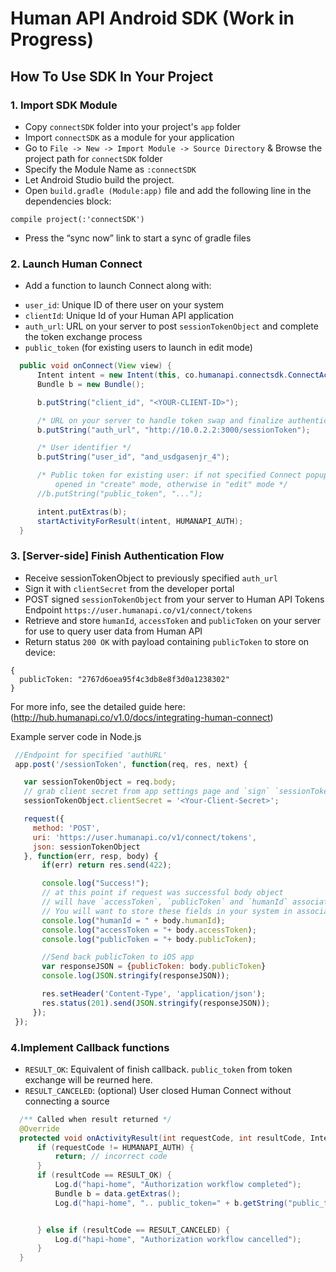 # Human API Android SDK (Work in Progress)

## How To Use SDK In Your Project

### 1. Import SDK Module
* Copy `connectSDK` folder into your project's `app` folder
* Import `connectSDK` as a module for your application
 * Go to `File -> New -> Import Module -> Source Directory` & Browse the project path for `connectSDK` folder
 * Specify the Module Name as `:connectSDK`
* Let Android Studio build the project.
* Open `build.gradle (Module:app)` file and add the following line in the dependencies block:
```
compile project(:'connectSDK')
```
*  Press the “sync now” link to start a sync of gradle files

### 2. Launch Human Connect
* Add a function to launch Connect along with:
 - `user_id`: Unique ID of there user on your system
 - `clientId`: Unique Id of your Human API application
 - `auth_url`: URL on your server to post `sessionTokenObject` and complete the token exchange process
 - `public_token` (for existing users to launch in edit mode)

```java
  public void onConnect(View view) {
      Intent intent = new Intent(this, co.humanapi.connectsdk.ConnectActivity.class);
      Bundle b = new Bundle();

      b.putString("client_id", "<YOUR-CLIENT-ID>");

      /* URL on your server to handle token swap and finalize authentication: http://hub.humanapi.co/docs/integrating-human-connect#finalize-the-user-authentication */
      b.putString("auth_url", "http://10.0.2.2:3000/sessionToken");

      /* User identifier */
      b.putString("user_id", "and_usdgasenjr_4");

      /* Public token for existing user: if not specified Connect popup
          opened in "create" mode, otherwise in "edit" mode */
      //b.putString("public_token", "...");

      intent.putExtras(b);
      startActivityForResult(intent, HUMANAPI_AUTH);
  }
```
### 3. [Server-side] Finish Authentication Flow
   * Receive sessionTokenObject to previously specified `auth_url`
   * Sign it with `clientSecret` from the developer portal
   * POST signed `sessionTokenObject` from your server to Human API Tokens Endpoint
   `https://user.humanapi.co/v1/connect/tokens`
   * Retrieve and store `humanId`, `accessToken` and `publicToken` on your server for use to query user data from Human API
   * Return status `200 OK` with payload containing `publicToken` to store on device:
   ```
   {
     publicToken: "2767d6oea95f4c3db8e8f3d0a1238302"
   }
   ```

   For more info, see the detailed guide here: (http://hub.humanapi.co/v1.0/docs/integrating-human-connect)

   Example server code in Node.js
   ```javascript
    //Endpoint for specified 'authURL'
    app.post('/sessionToken', function(req, res, next) {

      var sessionTokenObject = req.body;
      // grab client secret from app settings page and `sign` `sessionTokenObject` with it.
      sessionTokenObject.clientSecret = '<Your-Client-Secret>';

      request({
        method: 'POST',
        uri: 'https://user.humanapi.co/v1/connect/tokens',
        json: sessionTokenObject
      }, function(err, resp, body) {
          if(err) return res.send(422);

          console.log("Success!");
          // at this point if request was successful body object
          // will have `accessToken`, `publicToken` and `humanId` associated in it.
          // You will want to store these fields in your system in association to the user's data.
          console.log("humanId = " + body.humanId);
          console.log("accessToken = "+ body.accessToken);
          console.log("publicToken = "+ body.publicToken);

          //Send back publicToken to iOS app
          var responseJSON = {publicToken: body.publicToken}
          console.log(JSON.stringify(responseJSON));

          res.setHeader('Content-Type', 'application/json');
          res.status(201).send(JSON.stringify(responseJSON));
        });
    });
   ```

### 4.Implement Callback functions
 - `RESULT_OK`: Equivalent of finish callback. `public_token` from token exchange will be reurned here.
 - `RESULT_CANCELED`: (optional) User closed Human Connect without connecting a source

```java
  /** Called when result returned */
  @Override
  protected void onActivityResult(int requestCode, int resultCode, Intent data) {
      if (requestCode != HUMANAPI_AUTH) {
          return; // incorrect code
      }
      if (resultCode == RESULT_OK) {
          Log.d("hapi-home", "Authorization workflow completed");
          Bundle b = data.getExtras();
          Log.d("hapi-home", ".. public_token=" + b.getString("public_token"));


      } else if (resultCode == RESULT_CANCELED) {
          Log.d("hapi-home", "Authorization workflow cancelled");
      }
  }
  ```
